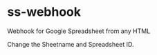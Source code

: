 # ss-webhook
Webhook for Google Spreadsheet from any HTML

Change the Sheetname and Spreadsheet ID.
